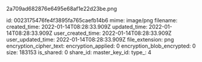 2a709ad682876e6495e68af1e22d23be.png

id: 0023175476fe4f3895fa765caefb14b6
mime: image/png
filename: 
created_time: 2022-01-14T08:28:33.909Z
updated_time: 2022-01-14T08:28:33.909Z
user_created_time: 2022-01-14T08:28:33.909Z
user_updated_time: 2022-01-14T08:28:33.909Z
file_extension: png
encryption_cipher_text: 
encryption_applied: 0
encryption_blob_encrypted: 0
size: 183153
is_shared: 0
share_id: 
master_key_id: 
type_: 4